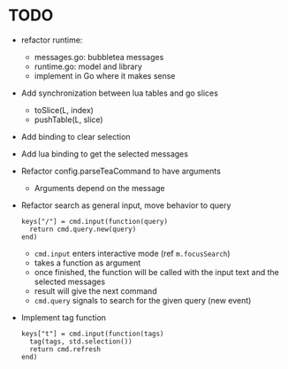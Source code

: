 # TODO

- refactor runtime:
  - messages.go: bubbletea messages
  - runtime.go: model and library
  - implement in Go where it makes sense

- Add synchronization between lua tables and go slices
  - toSlice(L, index)
  - pushTable(L, slice)

- Add binding to clear selection

- Add lua binding to get the selected messages

- Refactor config.parseTeaCommand to have arguments
  - Arguments depend on the message

- Refactor search as general input, move behavior to query

      keys["/"] = cmd.input(function(query)
        return cmd.query.new(query)
      end)

  - `cmd.input` enters interactive mode (ref `m.focusSearch`)
  - takes a function as argument
  - once finished, the function will be called with the input text and the selected messages
  - result will give the next command
  - `cmd.query` signals to search for the given query (new event)

- Implement tag function

      keys["t"] = cmd.input(function(tags)
        tag(tags, std.selection())
        return cmd.refresh
      end)
